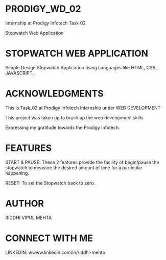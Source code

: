 # PRODIGY_WD_02
Internship at Prodigy Infotech Task 02

Stopwatch Web Application 

# STOPWATCH WEB APPLICATION 
Simple Design Stopwatch Application using Languages like HTML, CSS, JAVASCRIPT..

# ACKNOWLEDGMENTS 
This is Task_02 at Prodigy Infotech Internship under WEB DEVELOPMENT

This project was taken up to brush up the web development skills

Expressing my gratitude towards the Prodigy Infotech.

# FEATURES 
START & PAUSE: These 2 features provide the facility of begin/pause the stopwatch to measure the desired amount of time for a particular happening.

RESET: To set the Stopwatch back to zero.

# AUTHOR 
 RIDDHI VIPUL MEHTA 

# CONNECT WITH ME 
LINKEDIN: wwww.linkedin.com/in/riddhi-mehta
